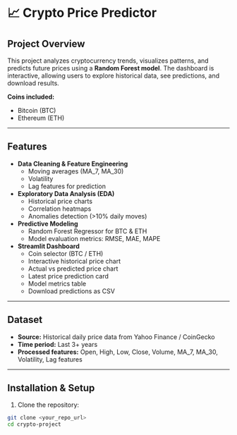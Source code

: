 # 📈 Crypto Price Predictor

## Project Overview
This project analyzes cryptocurrency trends, visualizes patterns, and predicts future prices using a **Random Forest model**. The dashboard is interactive, allowing users to explore historical data, see predictions, and download results.  

**Coins included:**  
- Bitcoin (BTC)  
- Ethereum (ETH)

---

## Features
- **Data Cleaning & Feature Engineering**
  - Moving averages (MA_7, MA_30)  
  - Volatility  
  - Lag features for prediction  
- **Exploratory Data Analysis (EDA)**
  - Historical price charts  
  - Correlation heatmaps  
  - Anomalies detection (>10% daily moves)  
- **Predictive Modeling**
  - Random Forest Regressor for BTC & ETH  
  - Model evaluation metrics: RMSE, MAE, MAPE  
- **Streamlit Dashboard**
  - Coin selector (BTC / ETH)  
  - Interactive historical price chart  
  - Actual vs predicted price chart  
  - Latest price prediction card  
  - Model metrics table  
  - Download predictions as CSV  

---

## Dataset
- **Source:** Historical daily price data from Yahoo Finance / CoinGecko  
- **Time period:** Last 3+ years  
- **Processed features:** Open, High, Low, Close, Volume, MA_7, MA_30, Volatility, Lag features

---

## Installation & Setup
1. Clone the repository:  
```bash
git clone <your_repo_url>
cd crypto-project
